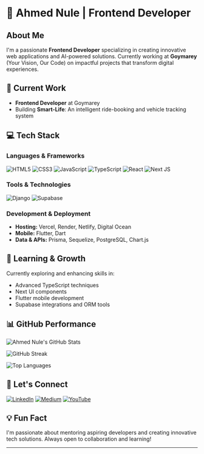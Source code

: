 # 👋 Ahmed Nule | Frontend Developer

## About Me
I'm a passionate **Frontend Developer** specializing in creating innovative web applications and AI-powered solutions. Currently working at **Goymarey** (Your Vision, Our Code) on impactful projects that transform digital experiences.

## 🚀 Current Work
- **Frontend Developer** at Goymarey
- Building **Smart-Life**: An intelligent ride-booking and vehicle tracking system

## 💻 Tech Stack
### Languages & Frameworks
![HTML5](https://img.shields.io/badge/html5-%23E34F26.svg?style=for-the-badge&logo=html5&logoColor=white) 
![CSS3](https://img.shields.io/badge/css3-%231572B6.svg?style=for-the-badge&logo=css3&logoColor=white) 
![JavaScript](https://img.shields.io/badge/javascript-%23323330.svg?style=for-the-badge&logo=javascript&logoColor=%23F7DF1E) 
![TypeScript](https://img.shields.io/badge/typescript-%23007ACC.svg?style=for-the-badge&logo=typescript&logoColor=white) 
![React](https://img.shields.io/badge/react-%2320232a.svg?style=for-the-badge&logo=react&logoColor=%2361DAFB) 
![Next JS](https://img.shields.io/badge/Next-black?style=for-the-badge&logo=next.js&logoColor=white)

### Tools & Technologies
![Django](https://img.shields.io/badge/django-%23092E20.svg?style=for-the-badge&logo=django&logoColor=white) 
![Supabase](https://img.shields.io/badge/Supabase-3ECF8E?style=for-the-badge&logo=supabase&logoColor=white)

### Development & Deployment
- **Hosting:** Vercel, Render, Netlify, Digital Ocean
- **Mobile:** Flutter, Dart
- **Data & APIs:** Prisma, Sequelize, PostgreSQL, Chart.js

## 🌱 Learning & Growth
Currently exploring and enhancing skills in:
- Advanced TypeScript techniques
- Next UI components
- Flutter mobile development
- Supabase integrations and ORM tools

## 📊 GitHub Performance
![Ahmed Nule's GitHub Stats](https://github-readme-stats.vercel.app/api?username=ahmednule&theme=radical&hide_border=false&include_all_commits=true&count_private=true)

![GitHub Streak](https://github-streak-stats.herokuapp.com/?user=ahmednule&theme=radical&hide_border=false)

![Top Languages](https://github-readme-stats.vercel.app/api/top-langs/?username=ahmednule&theme=radical&hide_border=false&layout=compact)

## 🤝 Let's Connect
[![LinkedIn](https://img.shields.io/badge/LinkedIn-%230077B5.svg?logo=linkedin&logoColor=white)](https://linkedin.com/in/ahmed-nule)
[![Medium](https://img.shields.io/badge/Medium-12100E?logo=medium&logoColor=white)](https://medium.com/@ahmednule)
[![YouTube](https://img.shields.io/badge/YouTube-%23FF0000.svg?logo=YouTube&logoColor=white)](https://youtube.com/@SEInProgressHub)

## 💡 Fun Fact
I'm passionate about mentoring aspiring developers and creating innovative tech solutions. Always open to collaboration and learning!

---
